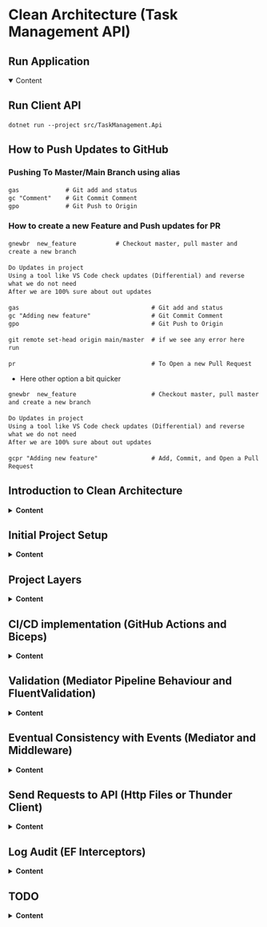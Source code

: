 # Clean Architecture (Task Management API)

## Run Application

<details open>
<summary>Content</summary>

## Run Client API

```
dotnet run --project src/TaskManagement.Api
```

## How to Push Updates to GitHub

### Pushing To Master/Main Branch using alias

```
gas             # Git add and status
gc "Comment"    # Git Commit Comment
gpo             # Git Push to Origin
```

### How to create a new Feature and Push updates for PR

```
gnewbr  new_feature           # Checkout master, pull master and create a new branch

Do Updates in project
Using a tool like VS Code check updates (Differential) and reverse what we do not need
After we are 100% sure about out updates

gas                                     # Git add and status
gc "Adding new feature"                 # Git Commit Comment
gpo                                     # Git Push to Origin

git remote set-head origin main/master  # if we see any error here  run

pr                                      # To Open a new Pull Request
```

- Here other option a bit quicker

```
gnewbr  new_feature                     # Checkout master, pull master and create a new branch

Do Updates in project
Using a tool like VS Code check updates (Differential) and reverse what we do not need
After we are 100% sure about out updates

gcpr "Adding new feature"               # Add, Commit, and Open a Pull Request
```

</details>

## Introduction to Clean Architecture 

<details>
<summary><b>Content</b></summary>

Clean Architecture is a software design philosophy introduced by Robert C. Martin, also known as Uncle Bob. It emphasizes the separation of concerns and the organization of code in a way that makes it more maintainable, testable, and scalable. 
The key principles of Clean Architecture include:

### Key Principles

1. **Independence of Frameworks**: The architecture should not be dependent on any external frameworks. Frameworks should be treated as tools rather than part of the core business logic.

2. **Testability**: The design should facilitate easy testing. By isolating the core logic from external dependencies, unit testing becomes straightforward and reliable.

3. **UI Independence**: The user interface should be decoupled from the business logic. This allows for changes in the UI without affecting the underlying system.

4. **Database Independence**: The business logic should not depend on the database. This allows for flexibility in changing or updating the database technology without impacting the core logic.

5. **Separation of Concerns**: The architecture should clearly separate different areas of concern, such as business rules, UI, and data access. This modular approach helps in managing complexity and improving maintainability.

### Structure of Clean Architecture

The structure of Clean Architecture is typically depicted as a series of concentric circles, each representing different layers of the system:

- **Entities (Domain)**: Represent the core business logic and enterprise-wide rules. They are the most inner circle and are independent of any external system.
- **Use Cases (Application)**: Encapsulate the application's business rules and orchestrate the flow of data to and from the entities. Also define the Repositories Interfaces.
- **Interface Adapters (Presentation)**: Convert data from the use cases to a format suitable for frameworks and external systems such as databases, web, or external APIs.
- **Frameworks and Drivers (Infrastructure)**: The outermost layer includes UI frameworks, databases, and external tools, which interact with the interface adapters.

This layered approach ensures that each part of the system is only aware of the adjacent layers, promoting low coupling and high cohesion. The dependencies point inward, ensuring that high-level policies are not dependent on low-level details.

![alt text](/images/Clean-Architecture-Diagram-Asp-Net.jpg)

Final Result:

![alt text](/images/SwaggerV1.jpg)

</details>

## Initial Project Setup

<details>
<summary><b>Content</b></summary>

### Create Projects using CLI

Some commands have to execute in Power Shell
```
cd src

dotnet new webapi -controllers -n TaskManagement.Api  
dotnet new classlib -o TaskManagement.Contracts
dotnet new classlib -o TaskManagement.Infrastructure
dotnet new classlib -o TaskManagement.Application
dotnet new classlib -o TaskManagement.Domain

dotnet add TaskManagement.Api reference TaskManagement.Application
dotnet add TaskManagement.Api reference TaskManagement.Contracts
dotnet add TaskManagement.Api reference TaskManagement.Infrastructure
dotnet add TaskManagement.Infrastructure reference TaskManagement.Application
dotnet add TaskManagement.Application reference TaskManagement.Domain

cd..

dotnet new sln --name "TaskManagement"
dotnet sln add (ls -r **/**.csproj)  
dotnet build
```

### Install external libraries

```
cd src

dotnet add TaskManagement.Domain package ErrorOr
dotnet add TaskManagement.Domain package Throw
dotnet add TaskManagement.Domain package Ardalis.SmartEnum
dotnet add TaskManagement.Application package ErrorOr
dotnet add TaskManagement.Application package MediatR
dotnet add TaskManagement.Application package FluentValidation
dotnet add TaskManagement.Application package FluentValidation.AspNetCore
dotnet add TaskManagement.Application package Microsoft.Extensions.DependencyInjection.Abstractions
dotnet add TaskManagement.Infrastructure package Microsoft.EntityFrameworkCore
dotnet add TaskManagement.Infrastructure package Microsoft.EntityFrameworkCore.Sqlite
dotnet add TaskManagement.Infrastructure package Microsoft.EntityFrameworkCore.SqlServer
dotnet add TaskManagement.Api package Microsoft.AspNetCore.OpenApi
dotnet add TaskManagement.Api package Microsoft.EntityFrameworkCore.Design


```

### Setup Entity Framework

- Good resource https://www.entityframeworktutorial.net/efcore/cli-commands-for-ef-core-migration.aspx

- Install entity framework in computer

```
# Install globally in your computer
dotnet tool install --global dotnet-ef --version 8.*

# Create folder migrations in the Infrastructure project
dotnet ef migrations list InitialCreate -p src/TaskManagement.Infrastructure -s src/TaskManagement.Api

# Create Initial **Database** in the **Api** project
dotnet ef database update -p src/TaskManagement.Infrastructure -s src/TaskManagement.Api
```


- Push **Updates to Database** after changes in Clases

```
dotnet ef migrations add XXXNAMEXXX -p src/TaskManagement.Infrastructure -s src/TaskManagement.Api
dotnet ef database update -p src/TaskManagement.Infrastructure -s src/TaskManagement.Api

Example:
dotnet ef migrations add EventsV4 -p src/TaskManagement.Infrastructure -s src/TaskManagement.Api
dotnet ef database update -p src/TaskManagement.Infrastructure -s src/TaskManagement.Api
```



### Test

- We will apply 3 types of testing
    - Unit Testing to Domain
    - Subcutaneous Testing to Application
    - Integration Testing to Api

![alt text](/images/TestingV1.jpg)

#### Unit Testing (Domain)

- For this tests we use **Ubiquitous Language**

```
Go to Root
mkdir tests (same src level)

cd tests
dotnet new classlib -o TestCommon 
dotnet new xunit -o TaskManagement.Domain.UnitTests

dotnet add TaskManagement.Domain.UnitTests package FluentAssertions

cd .. (Root)
dotnet add tests/TestCommon reference src/TaskManagement.Domain
dotnet add tests/TaskManagement.Domain.UnitTests reference tests/TestCommon

# This command only run in PowerShell
dotnet sln add (ls -r **/**.csproj) 

```

#### Unit Testing (Application)

- For this tests we use **Ubiquitous Language**

```
cd tests
dotnet new xunit -o TaskManagement.Application.UnitTests

dotnet add TaskManagement.Application.UnitTests package FluentAssertions
dotnet add TaskManagement.Application.UnitTests package NSubstitute

cd .. (Root)
dotnet add tests/TaskManagement.Application.UnitTests reference src/TaskManagement.Application
dotnet add tests/TaskManagement.Application.UnitTests reference tests/TestCommon
dotnet add tests/TestCommon reference src/TaskManagement.Application

dotnet sln add (ls -r **/**.csproj) # This command only run in PowerShell

```


#### Subcutaneous Testing

- For this tests we use **Use Cases**

```
cd tests
dotnet new xunit -o TaskManagement.Application.SubcutaneousTests

cd .. (Root)
dotnet add tests/TaskManagement.Application.SubcutaneousTests reference tests/TestCommon
dotnet add tests/TaskManagement.Application.SubcutaneousTests reference src/TaskManagement.Api

dotnet add tests/TaskManagement.Application.SubcutaneousTests package Microsoft.AspNetCore.Mvc.Testing
dotnet add tests/TaskManagement.Application.SubcutaneousTests package FluentAssertions
dotnet add tests/TaskManagement.Application.SubcutaneousTests package Microsoft.EntityFrameworkCore.Sqlite

dotnet sln add (ls -r **/**.csproj) # This command only run in PowerShell
```

#### Integration Testing

- For this tests we use **Use Cases**

```
cd tests
dotnet new xunit -o TaskManagement.Api.IntegrationTests

cd .. (Root)
dotnet add tests/TaskManagement.Api.IntegrationTests reference tests/TestCommon
dotnet add tests/TaskManagement.Api.IntegrationTests reference src/TaskManagement.Api

dotnet add tests/TaskManagement.Api.IntegrationTests package Microsoft.AspNetCore.Mvc.Testing
dotnet add tests/TaskManagement.Api.IntegrationTests package FluentAssertions

dotnet sln add (ls -r **/**.csproj) # This command only run in PowerShell
```

</details>

## Project Layers

<details>
<summary><b>Content</b></summary>

## 1. Domain

The main objectives of this layer is to define the Domain Models, Domain Errors, Execute Business Logic and enforcing Business Rules. We will use **Rich Domain Models** instead of **Anemic Domain Models**

### Ubiquitous Language

1. A User can creates a new Task.
2. A Admin or Task Owner can assigns a Task to a User who becomes the Assignee.
3. The Task Assignee or Admin can changes the Status of the Task.
4. The Admin or Task Owner can changes the Priority Level of the Task.
5. The User(Assignee) can adds a Comment to the Task.
6. The Admin or Task Owner can deletes a Comment.
7. The Admin or Task Owner can assigns a Category to the Task.
8. The Admin or Task Owner can creates a new Category.
9. The User(Assignee) can filter tasks by Category.
10. The User(Assignee) can views detailed information about a Task.
11. The Admin or Task Owner can modifies the Task.
12. The User(Assignee) or Admin can marks the Task as Completed.


Create Folder with domain object name as plural. For example: 

- UnitWorks
    - UnitWork.cs
    - UnitWorksErrors.cs

```
namespace TaskManagement.Domain.WorkItems;

public class WorkItem : Entity
{
    private readonly int maxAttachments = 10;
    private readonly int maxComments = 10;
    private readonly List<Guid> commentIds = [];
    private readonly List<Guid> attachmentIds = [];

    public string Name { get; init; } = null!;
    public string? Description { get; init; } = null!;
}
```

```
using ErrorOr;

namespace TaskManagement.Domain.WorkItems;

public static class WorkItemErrors
{
    public static readonly Error CannotNotHaveName = Error.Validation(
        code: "WorkItem.CannotNotHaveName",
        description: "A task cannot not have name");

    public static readonly Error CannotNotHaveStatus = Error.Validation(
        code: "WorkItem.CannotNotHaveStatus",
        description: "A task cannot not have status");
}
```

## 2. Application Layer (Use Cases)

- This layer is responsile to execute the application Use Cases. In other words is all the actions that the user can do in the system.
- Fetch domain objects.
- Manipulate domain objects.
- We applied the Result Pattern to handle the exceptions
- We applied validation using Fluent Validation


### Use Cases

1. A User creates a new Task by providing a Description, Due Date, Priority Level, and optionally assigning a Category.
2. The Admin or Task Owner assigns a Task to a User who becomes the Assignee responsible for completing the Task.
3. The Task Assignee or Admin changes the Status of the Task (e.g., from To-Do to In Progress).
4. The Admin or Task Owner changes the Priority Level of the Task to reflect its urgency.
5. The User adds a Comment to the Task to provide updates, ask questions, or leave notes.
6. The Admin or original author deletes a Comment if it is outdated or incorrect.
7. The Task Owner or Admin assigns a Category to the Task for organizational purposes.
8. Admin creates a new Category by providing a Name and Description.
9. The User selects a Category to filter and view all Tasks under that Category.
Postconditions: The system displays a list of Tasks associated with the selected Category.
10. The User views detailed information about a Task, including Description, Due Date, Status, Priority Level, Assignee, Comments, and Category.
11. The Task Owner or Admin modifies the Description, Due Date, Priority Level, or Category of the Task.
12. The Task Assignee or Admin marks the Task as Completed.

- For each domain object create a folder with two subfolders Queries and Commands. For example 
    - Tasks Folder
        - Commands.
            - CreateUnitWork
                - CreateUnitWorkCommand.cs
                - CreateUnitWorkCommandHandler.cs
            - DeleteUnitWork
        - Queries
            - GetUnitWork
                - ListUnitWorkCommand.cs
                - ListUnitWorkCommandHandler.cs


```
using ErrorOr;
using MediatR;
using TaskManagement.Domain.WorkItems;

namespace TaskManagement.Application.WorkItems.Commands.CreateWorkItem;

public record CreateWorkItemCommand(string Name, string Description,
    DateTime DueDate, WorkItemStatus TaskStatus,
    Guid CategoryId, Guid UserAssignedToId) : IRequest<ErrorOr<WorkItem>>;
```

```
using ErrorOr;
using MediatR;
using TaskManagement.Application.Common.Interfaces;
using TaskManagement.Domain.WorkItems;


namespace TaskManagement.Application.WorkItems.Commands.CreateWorkItem;

public class CreateTaskCommandHandler(IWorkItemsRepository workItemsRepository,
    ICategoriesRepository categoriesRepository,
    IUsersRepository usersRepository,
    IUnitOfWork unitOfWork) :
    IRequestHandler<CreateWorkItemCommand, ErrorOr<WorkItem>>
{
    public async Task<ErrorOr<WorkItem>> Handle(
        CreateWorkItemCommand request, CancellationToken cancellationToken)
    {
        var category = await categoriesRepository.GetByIdAsync(request.CategoryId);
        var assignedUser = await usersRepository.GetByIdAsync(request.UserAssignedToId);

        if (category is null)
        {
            return WorkItemErrors.CategoryNotFound;
        }
        if (assignedUser is null)
        {
            return WorkItemErrors.AssignedUserNotFound;
        }

        var task = new WorkItem(
            name: request.Name, description: request.Description,
            dueDate: request.DueDate, workItemStatus: request.TaskStatus,
            categoryId: request.CategoryId,
            categoryName: category.Name,
            assignedToId: request.UserAssignedToId,
            assignedToName: assignedUser.Name);

        await workItemsRepository.AddWorkItemAsync(task);
        await unitOfWork.CommitChangesAsync();

        return task;
    }
}
```

### Implementing Repository Pattern
In the **Application Project** create a Common folder

- Common
    - Interfaces
        - IUnitWorkRepository.cs
        - IUnitOfQWork.cs

```
using TaskManagement.Domain.WorkItems;

namespace TaskManagement.Application.Common.Interfaces;

public interface IWorkItemsRepository
{
    Task AddWorkItemAsync(WorkItem workItem);
    Task<WorkItem?> GetByIdAsync(Guid workItemId);
    Task<List<WorkItem>> GetAllAsync();
    Task UpdateWorkItemAsync(WorkItem workItem);
    Task<bool> ExistsAsync(Guid id);
    Task RemoveWorkItemAsync(WorkItem workItem);
    Task<List<WorkItem>> GetWorkItemsByCategoryIdAsync(Guid categoryId);
    Task RemoveRangeAsync(List<WorkItem> workItems);
}
```

```
namespace TaskManagement.Application.Common.Interfaces;

public interface IUnitOfWork
{
    Task CommitChangesAsync();
}
```

## 3. Presentation Layer

We have 2 projects in this layer **Contracts Project** and **API Project**.

### 3.1 Contracts

- Create Contracts Project independent to be able to publish to Nuget for the Client. We use this project to have a common language between the **Presentation Layer** and the **Application Layer**

- WorkItems
    - CreateWorkItemRequest.cs
    - WorkItemResponse.cs

- Create class CreateWorkItemRequest.cs

```
namespace TaskManagement.Contracts.WorkItems;

public record CreateWorkItemRequest(
    string Name,
    string Description,
    DateTime DueDate,
    WorkItemStatus WorkItemStatus,
    Guid CategoryId,
    Guid UserAssignedToId);
```

- Create class WorkItemReponse.cs
```
namespace TaskManagement.Contracts.WorkItems;

public record WorkItemResponse(
    Guid Id,
    string Name,
    string Description,
    DateTime DueDate,
    string Status,
    string? CategoryName);

```

### 3.2 API

The API layer will need to use classes from the **Infrastructure Layer** and the **Application Layer** for this we can use **Dependency Injection** and add each class to the Program.cs class or we can create a class DependencyInjection.cs in each Project **(Infrastructure and Application)** and add these 2 classes to Program.cs. In this way the Infrastructure Project and the Application Project are independent of the API.

- Define EndPoints
  - Post Task
  - Post User
  - Post Category
  - Post Comment

- Controllers
    - ApiController.cs
    - TasksController.cs

- ApiController.cs
```
using ErrorOr;
using Microsoft.AspNetCore.Mvc;
using Microsoft.AspNetCore.Mvc.ModelBinding;

namespace TaskManagement.Api.Controllers;

[ApiController]
public class ApiController : ControllerBase
{
    protected IActionResult Problem(List<Error> errors)
    {
        if (errors.Count is 0)
        {
            return Problem();
        }

        if (errors.All(error => error.Type == ErrorType.Validation))
        {
            return ValidationProblem(errors);
        }

        return Problem(errors[0]);
    }

    protected IActionResult Problem(Error error)
    {
        var statusCode = error.Type switch
        {
            ErrorType.Conflict => StatusCodes.Status409Conflict,
            ErrorType.Validation => StatusCodes.Status400BadRequest,
            ErrorType.NotFound => StatusCodes.Status404NotFound,
            _ => StatusCodes.Status500InternalServerError,
        };

        return Problem(statusCode: statusCode, detail: error.Description);
    }

    protected IActionResult ValidationProblem(List<Error> errors)
    {
        var modelStateDictionary = new ModelStateDictionary();

        foreach (var error in errors)
        {
            modelStateDictionary.AddModelError(
                error.Code,
                error.Description);
        }

        return ValidationProblem(modelStateDictionary);
    }
}
```

- TasksController.cs
```
using ErrorOr;
using TaskManagement.Application.Tasks.Commands.CreateTask;
using TaskManagement.Contracts.Tasks;
using MediatR;
using Microsoft.AspNetCore.Mvc;

namespace TaskManagement.Api.Controllers;

[Route("tasks")]
public class TasksController : ApiController
{
    private readonly ISender _mediator;

    public TasksController(ISender mediator)
    {
        _mediator = mediator;
    }

    [HttpPost]
    public async Task<IActionResult> CreateTask(
        CreateTaskRequest request)
    {
        var command = new CreateTaskCommand(
            request.Name);

        var createTaskResult = await _mediator.Send(command);
        return createTaskResult.MatchFirst(
            task => Ok(new TaskResponse(task.Id, task.Name)),
            error => Problem(error));
    }
}
```

## 4. Infrastructure Layer

- In this layer we implements all the repositories interfaces that we define in the **Application Layer**
- Interacting with the persistence solution
- Interacting with other services (web clients, message brokers, etc)
- Interacting with the underlying machine (system clock, files, etc)
- Identity concerns

- Create a Common --> Persistnce Folder

    - Common
        - Persistence
            - FluentApiExtension.cs
            - TaskManagementDbContext.cs

- TaskManagementDbContext

```
using System.Reflection;
using MediatR;
using Microsoft.AspNetCore.Http;
using Microsoft.EntityFrameworkCore;
using TaskManagement.Application.Common.Interfaces;
using TaskManagement.Domain.Attachments;
using TaskManagement.Domain.Categories;
using TaskManagement.Domain.Comments;
using TaskManagement.Domain.Common;
using TaskManagement.Domain.Users;
using TaskManagement.Domain.WorkItems;

namespace TaskManagement.Infrastructure.Common.Persistence;

public class TaskManagementDbContext(
    DbContextOptions options,
    IHttpContextAccessor httpContextAccessor,
    IPublisher publisher) : DbContext(options), IUnitOfWork
{
    private readonly IHttpContextAccessor httpContextAccessor = httpContextAccessor;
    private readonly List<AuditEntry> auditEntriesList = [];
    public DbSet<WorkItem> WorkItems { get; set; } = null!;
    public DbSet<Category> Categories { get; set; } = null!;
    public DbSet<Attachment> Attachments { get; set; } = null!;
    public DbSet<User> Users { get; set; } = null!;
    public DbSet<Comment> Comments { get; set; } = null!;
    public DbSet<AuditEntry> AuditEntries { get; set; } = null!;

    public async Task CommitChangesAsync()
    {
        // get hold of all the domain events
        var domainEvents = ChangeTracker.Entries<Entity>()
            .Select(entry => entry.Entity.PopDomainEvents())
            .SelectMany(x => x)
            .ToList();
        // // store them in the http context for later if user is waiting online
        if (IsUserWaitingOnline())
        {
            AddDomainEventsToOfflineProcessingQueue(domainEvents);
        }
        else
        {
            await PublishDomainEvents(publisher, domainEvents);
        }
        await SaveChangesAsync();
    }

    private void AddDomainEventsToOfflineProcessingQueue(List<IDomainEvent> domainEvents)
    {
        // fetch queue from http context or create a new queue if it doesn't exist
        var domainEventsQueue = httpContextAccessor.HttpContext!.Items
            .TryGetValue("DomainEventsQueue", out var value) && value is Queue<IDomainEvent> existingDomainEvents
                ? existingDomainEvents
                : new Queue<IDomainEvent>();

        // add the domain events to the end of the queue
        domainEvents.ForEach(domainEventsQueue.Enqueue);

        // store the queue in the http context
        httpContextAccessor.HttpContext!.Items["DomainEventsQueue"] = domainEventsQueue;
    }
    protected override void OnModelCreating(ModelBuilder modelBuilder)
    {
        modelBuilder.ApplyConfigurationsFromAssembly(Assembly.GetExecutingAssembly());
        base.OnModelCreating(modelBuilder);
    }

    protected override void OnConfiguring(DbContextOptionsBuilder optionsBuilder)
    {
        optionsBuilder.AddInterceptors(new AuditInterceptor(auditEntriesList));
        base.OnConfiguring(optionsBuilder);
    }

    private bool IsUserWaitingOnline() => httpContextAccessor.HttpContext is not null;

    private static async Task PublishDomainEvents(IPublisher _publisher, List<IDomainEvent> domainEvents)
    {
        foreach (var domainEvent in domainEvents)
        {
            await _publisher.Publish(domainEvent);
        }
    }
}
```

- Create Tasks --> Persistence Folder
    - WorkItems
        - Persistence
            - WorkItemRepository.cs

- WorkItemRepository.cs

```
using Microsoft.EntityFrameworkCore;
using TaskManagement.Application.Common.Interfaces;
using TaskManagement.Infrastructure.Common.Persistence;
using TaskManagement.Domain.WorkItems;

namespace TaskManagement.Infrastructure.WorkItems.Persistence;

public class WorkItemsRepository(TaskManagementDbContext dbContext) : IWorkItemsRepository
{
    private readonly TaskManagementDbContext dbContext = dbContext;

    public async Task AddWorkItemAsync(WorkItem workItem) => await dbContext.WorkItems.AddAsync(workItem);

    public Task<bool> ExistsAsync(Guid id) => throw new NotImplementedException();

    public async Task<List<WorkItem>> GetAllAsync() => await dbContext.WorkItems.ToListAsync();

    public async Task<WorkItem?> GetByIdAsync(Guid workItemId) => await dbContext.WorkItems.FirstOrDefaultAsync(workItem => workItem.Id == workItemId);

    public Task UpdateWorkItemAsync(WorkItem workItem)
    {
        dbContext.WorkItems.Update(workItem);
        return Task.CompletedTask;
    }

    Task IWorkItemsRepository.RemoveWorkItemAsync(WorkItem workItem)
    {
        dbContext.WorkItems.Remove(workItem);
        return Task.CompletedTask;
    }

    public async Task<List<WorkItem>> GetWorkItemsByCategoryIdAsync(Guid categoryId) => await dbContext.WorkItems.Where(workItem => workItem.CategoryId == categoryId).ToListAsync();
    public Task RemoveRangeAsync(List<WorkItem> workItems)
    {
        dbContext.RemoveRange(workItems);

        return Task.CompletedTask;
    }
}
```

- Create a file to handle Dependency Injection for the API (DependencyInjection.cs)

```
using Microsoft.EntityFrameworkCore;
using Microsoft.Extensions.Configuration;
using Microsoft.Extensions.DependencyInjection;
using TaskManagement.Application.Common.Interfaces;
using TaskManagement.Infrastructure.Attachments.Persistence;
using TaskManagement.Infrastructure.Categories.Persistence;
using TaskManagement.Infrastructure.Comments.Persistence;
using TaskManagement.Infrastructure.Common.Persistence;
using TaskManagement.Infrastructure.WorkItems.Persistence;
using TaskManagement.Infrastructure.Users.Persistence;

namespace TaskManagement.Infrastructure;

public static class DependencyInjection
{
    public static IServiceCollection AddInfrastructure(this IServiceCollection services, IConfiguration configuration) => services.AddPersistence(configuration);

    public static IServiceCollection AddPersistence(this IServiceCollection services, IConfiguration configuration)
    {
        var connectionString = configuration.GetConnectionString("ProjectContext");
        services.AddDbContext<TaskManagementDbContext>(options =>
            options.UseSqlServer(connectionString));
        // services.AddDbContext<TaskManagementDbContext>(options =>
        //     options.AddInterceptors(new AuditInterceptor()));
        services.AddKeyedScoped<List<AuditEntry>>("Audit", (_, _) => new());

        services.AddScoped<IWorkItemsRepository, WorkItemsRepository>();
        services.AddScoped<ICommentsRepository, CommentsRepository>();
        services.AddScoped<ICategoriesRepository, CategoriesRepository>();
        services.AddScoped<IAttachmentsRepository, AttachmentsRepository>();
        services.AddScoped<IUsersRepository, UsersRepository>();
        services.AddScoped<IUnitOfWork>(serviceProvider => serviceProvider.GetRequiredService<TaskManagementDbContext>());

        return services;
    }
}
```
- To Add **Middleware** for applying Eventual Consistency

```
using TaskManagement.Infrastructure.Common.Middleware;
using Microsoft.AspNetCore.Builder;

namespace TaskManagement.Infrastructure;

public static class RequestPipeline
{
    public static IApplicationBuilder AddInfrastructureMiddleware(this IApplicationBuilder builder)
    {
        builder.UseMiddleware<EventualConsistencyMiddleware>();

        return builder;
    }
}
```

</details>

## CI/CD implementation (GitHub Actions and Biceps)

<details>
<summary><b>Content</b></summary>

### 1. Setup: PR Verify Workflow

The PR Verify workflow verifies the application on pull requests to the master branch by:
Checking out the repository.
Setting up .NET Core SDK.
Building the application and verifying code format changes.
This PR Verify workflow is well-suited for running lightweight checks before merging to the master branch.

```
name: PR Verify

on:
  pull_request:
    branches: ["master"]

jobs:
  build:
    name: PR Verify
    runs-on: ubuntu-latest

    steps:
      - name: Checkout repo
        uses: actions/checkout@v4

      - name: Set up .NET Core
        uses: actions/setup-dotnet@v4
        with:
          dotnet-version: 8.0

      - name: dotnet build
        run: dotnet build --configuration Release

      # - name: dotnet test 1
      #   run: dotnet test --configuration Release --no-build

      - name: dotnet format
        run: dotnet format -v detailed --verify-no-changes

```

### 2. CI Workflow Configuration

This CI workflow runs on every push to the master branch and includes:
Build and Publish: The application is built, and the output is published in a publish folder.
Artifact Upload: Uploads the dotnet-artifact artifact for deployment and generates a SQL migration script for Entity Framework, saved as sql-script-updates.

```
name: CI

on:
  push:
    branches: [master]
  workflow_dispatch:

permissions:
  id-token: write
  pull-requests: write
  contents: read

jobs:
  build_and_test:
    name: CI
    runs-on: ubuntu-latest

    steps:
      - name: Checkout repo
        uses: actions/checkout@v4

        # Set up .NET Core SDK
      - name: Set up .NET Core
        uses: actions/setup-dotnet@v4
        with:
          dotnet-version: 8.0

        # Create an artifact in folder publish
      - name: dotnet publish
        run: dotnet publish ./src/TaskManagement.Api/TaskManagement.Api.csproj -c Release -o ./publish

        # Upload the artifact to be used in deployment with Name dotnet-artifact
      - name: Upload artifact
        uses: actions/upload-artifact@v4
        with:
          name: dotnet-artifact
          path: publish/

        # Install EF Core Tools  
      - name: Install EntityFrameworkCore Tools
        run: |
          dotnet new tool-manifest
          dotnet tool install dotnet-ef

        # Generate EF Core Migration Script in folder publish/sql 
      - name: Generate EF Core Migration Script
        run:
          dotnet ef migrations script --idempotent --no-build --configuration Release --output publish/sql/sql-script.sql --context TaskManagementDbContext --project src/TaskManagement.Infrastructure -s src/TaskManagement.Api           

        # Upload the migration script to be used in deployment with Name sql-script-updates
      - uses: actions/upload-artifact@v4
        with:
          name: sql-script-updates
          path: publish/sql/sql-script.sql

  deploy_dev:
    name: Deploy Dev
    needs: build_and_test
    uses: ./.github/workflows/step-deploy.yml
    with:
      env: dev
      artifact_name: dotnet-artifact
      sql_artifact_name: sql-script-updates
      resource_group_name: gr-taskmanagement-dev
      app_service_name: app-taskmanagement-sandropucp-dev
      app_service_slot_name: slot
    secrets: inherit # Note: use GH Environment Secrets if using a Pro/Enterprise version of GH

```

![alt text](/images/CIV1.jpg)

### 3. Azure Deployment via Step-deploy Workflow

The deploy_dev job initiates a deployment to Azure, depending on build_and_test to ensure that the app is ready and artifacts are available.
Here’s a streamlined process for deployment:
App Service Configuration: In Azure, configure the App Service and slots (like dev or slot) based on environment.
Deploy Using GitHub Secrets: Use GitHub Secrets to securely manage Azure credentials (AZURE_CLIENT_ID, AZURE_CLIENT_SECRET, etc.) to avoid exposing sensitive data.

</details>

## Validation (Mediator Pipeline Behaviour and FluentValidation)

<details>
<summary><b>Content</b></summary>

- For validation we use FluentValidation library. We applied validation in the Application layer
- For each command that we want to validate we create a class to validate the command
- After we register all these validations in the DependencyInjection file

- Here is how we define the behavior in the Pipeline using Mediator

```
using ErrorOr;
using FluentValidation;
using MediatR;

namespace TaskManagement.Application.Common.Behaviors;

public class ValidationBehavior<TRequest, TResponse>(IValidator<TRequest>? validator = null)
    : IPipelineBehavior<TRequest, TResponse>
        where TRequest : IRequest<TResponse>
        where TResponse : IErrorOr
{
    private readonly IValidator<TRequest>? _validator = validator;

    public async Task<TResponse> Handle(
        TRequest request,
        RequestHandlerDelegate<TResponse> next,
        CancellationToken cancellationToken)
    {
        if (_validator is null)
        {
            return await next();
        }

        var validationResult = await _validator.ValidateAsync(request, cancellationToken);

        if (validationResult.IsValid)
        {
            return await next();
        }

        var errors = validationResult.Errors
            .ConvertAll(error => Error.Validation(
                code: error.PropertyName,
                description: error.ErrorMessage));

        return (dynamic)errors;
    }
}

```

- Here is an example of how we register all the validations

```
using FluentValidation;
using Microsoft.Extensions.DependencyInjection;
using TaskManagement.Application.Common.Behaviors;

namespace TaskManagement.Application;

public static class DependencyInjection
{
    public static IServiceCollection AddApplication(this IServiceCollection services)
    {
        services.AddMediatR(options =>
        {
            options.RegisterServicesFromAssemblyContaining(typeof(DependencyInjection));

            options.AddOpenBehavior(typeof(ValidationBehavior<,>));
        });

        services.AddValidatorsFromAssemblyContaining(typeof(DependencyInjection));
        return services;
    }
}

````

- Here is an example of a command validation

```
using FluentValidation;
using TaskManagement.Application.Comments.Commands.CreateComment;

namespace TaskManagement.Application.Users.Commands.CreateTask;

public class CreateCommentCommandValidator : AbstractValidator<CreateCommentCommand>
{
    public CreateCommentCommandValidator()
    {
        RuleFor(x => x.CommentText)
            .NotEmpty()
            .MinimumLength(3)
            .MaximumLength(50);
        RuleFor(x => x.WorkItemId)
            .NotEmpty();
        RuleFor(x => x.UserId)
            .NotEmpty();
    }
}

````

</details>

## Eventual Consistency with Events (Mediator and Middleware)

<details>
<summary><b>Content</b></summary>

- Eventual consistency is a consistency model used in distributed computing to achieve high availability. In this model, updates to a distributed system are propagated to all nodes asynchronously. This means that, while the system will eventually become consistent, it may not be immediately consistent after an update.
- In this project we applied when the user deletes a Category. The system published an event (CategoryDeletedEvent). 

- In DeleteCategoryCommandHandler.cs (Application)

```
user.DeleteCategory(request.CategoryId);
await unitOfWork.CommitChangesAsync(); // FYI: This will publish the domain events
```

- In User.cs (Domain)

```
public void DeleteCategory(Guid categoryId) =>
        _domainEvents.Add(new CategoryDeletedEvent(categoryId));
```

- In TaskManagementDBContext.cs (Infrastruture) - Publish Events using Mediator

```
    public async Task CommitChangesAsync()
    {
        // get hold of all the domain events
        var domainEvents = ChangeTracker.Entries<Entity>()
            .Select(entry => entry.Entity.PopDomainEvents())
            .SelectMany(x => x)
            .ToList();
        // // store them in the http context for later if user is waiting online
        if (IsUserWaitingOnline())
        {
            AddDomainEventsToOfflineProcessingQueue(domainEvents);
        }
        else
        {
            await PublishDomainEvents(publisher, domainEvents);
        }
        await SaveChangesAsync();
    }

    private void AddDomainEventsToOfflineProcessingQueue(List<IDomainEvent> domainEvents)
    {
        // fetch queue from http context or create a new queue if it doesn't exist
        var domainEventsQueue = _httpContextAccessor.HttpContext!.Items
            .TryGetValue("DomainEventsQueue", out var value) && value is Queue<IDomainEvent> existingDomainEvents
                ? existingDomainEvents
                : new Queue<IDomainEvent>();

        // add the domain events to the end of the queue
        domainEvents.ForEach(domainEventsQueue.Enqueue);

        // store the queue in the http context
        _httpContextAccessor.HttpContext!.Items["DomainEventsQueue"] = domainEventsQueue;
    }

    private bool IsUserWaitingOnline() => _httpContextAccessor.HttpContext is not null;

    private static async Task PublishDomainEvents(IPublisher _publisher, List<IDomainEvent> domainEvents)
    {
        foreach (var domainEvent in domainEvents)
        {
            await _publisher.Publish(domainEvent);
        }
    }
```

- At this time the User already got his Response and the rest of the process will be assyncronous

- Here we setup the Middleware to Publish the events after the user got the response. EventualConsistencyMiddleware.cs (Infrastructure-->Middleware)

```
using TaskManagement.Domain.Common;
using TaskManagement.Infrastructure.Common.Persistence;
using MediatR;
using Microsoft.AspNetCore.Http;

namespace TaskManagement.Infrastructure.Common.Middleware;

public class EventualConsistencyMiddleware(RequestDelegate next)
{
    private readonly RequestDelegate _next = next;

    public async Task InvokeAsync(HttpContext context, IPublisher publisher, TaskManagementDbContext dbContext)
    {
        var transaction = await dbContext.Database.BeginTransactionAsync();

        context.Response.OnCompleted(async () =>
        {
            try
            {
                if (context.Items.TryGetValue("DomainEventsQueue", out var value) &&
                    value is Queue<IDomainEvent> domainEventsQueue)
                {
                    while (domainEventsQueue!.TryDequeue(out var domainEvent))
                    {
                        await publisher.Publish(domainEvent);
                    }
                }

                await transaction.CommitAsync();
            }
            catch (Exception)
            {
                // notify the client that even though they got a good response, the changes didn't take place
                // due to an unexpected error
            }
            finally
            {
                await transaction.DisposeAsync();
            }

        });

        await _next(context);
    }
}

```

- Here we register Middleware. RequestPipeline.cs (Infrastructure)

```
using TaskManagement.Infrastructure.Common.Middleware;
using Microsoft.AspNetCore.Builder;

namespace TaskManagement.Infrastructure;

public static class RequestPipeline
{
    public static IApplicationBuilder AddInfrastructureMiddleware(this IApplicationBuilder builder)
    {
        builder.UseMiddleware<EventualConsistencyMiddleware>();

        return builder;
    }
}
```

- We Use the notification of Mediator (MediatR.INotificationHandler) to Notify about the published events.

- In CategoryDeletedEventHandler.cs (Application-->Categories-->Events)

```
using TaskManagement.Application.Common.Interfaces;
using TaskManagement.Domain.Users.Events;
using MediatR;

namespace TaskManagement.Application.Categories.Events;

public class CategoryDeletedEventHandler(
    ICategoriesRepository categoriesRepository,
    IUnitOfWork unitOfWork) : INotificationHandler<CategoryDeletedEvent>
{
    private readonly ICategoriesRepository _categoriesRepository = categoriesRepository;
    private readonly IUnitOfWork _unitOfWork = unitOfWork;

    public async Task Handle(CategoryDeletedEvent notification, CancellationToken cancellationToken)
    {
        var category = await _categoriesRepository.GetByIdAsync(notification.CategoryId) ?? throw new InvalidOperationException();

        await _categoriesRepository.RemoveCategoryAsync(category);
        await _unitOfWork.CommitChangesAsync();
    }
}


```

- In CategoryDeletedEventHandler.cs (Application-->WorkItems-->Events)

```
using TaskManagement.Application.Common.Interfaces;
using TaskManagement.Domain.Users.Events;
using MediatR;

namespace TaskManagement.Application.Tasks.Events;

public class CategoryDeletedEventHandler(
    IWorkItemsRepository workItemsRepository,
    IUnitOfWork unitOfWork): INotificationHandler<CategoryDeletedEvent>
{
    private readonly IWorkItemsRepository workItemsRepository = workItemsRepository;
    private readonly IUnitOfWork unitOfWork = unitOfWork;

    public async Task Handle(CategoryDeletedEvent notification, CancellationToken cancellationToken)
    {
        var workItems = await workItemsRepository.GetWorkItemsByCategoryIdAsync(notification.CategoryId);

        await workItemsRepository.RemoveRangeAsync(workItems);
        await unitOfWork.CommitChangesAsync();
    }
}

```

### Key Points

1. **Asynchronous Updates**: Changes are propagated to other nodes in the background.
2. **Temporary Inconsistency**: There may be a period where different nodes have different data.
3. **Eventual Consistency**: Given enough time, all nodes will converge to the same state.

</details>

## Send Requests to API (Http Files or Thunder Client)

<details>
<summary><b>Content</b></summary>

## Manual Testing API (Option 1)

- Create requests folder in Root project
- Create folder (plural) for each domain class
- Create http file CreateTask.http

```
@HostAddress = http://localhost:5205

POST {{HostAddress}}/tasks/
Content-Type: application/json

{
  "Name": "Ta",
  "CategoryId": "97620830-4908-4c50-8b72-0fcfa09da742",
  "DueDate": "2024-12-31",
  "Status": "NotStarted"
}
```

## Manual Testing API (Option 2)

- Install Thundar Client in VS Code
- Under Env Tab 2 variables for local testing and azure testing
- Under Collections Tab create collection for InsertSampleData, Queries and Update
- In each collection create new requests
- We can export or import these files to have a copy

![alt text](/images/ThunderClientV1.jpg)

</details>

## Log Audit (EF Interceptors)

<details>
<summary><b>Content</b></summary>

- To populate an AuditEntry in the context of an AuditInterceptor, I use an intercept the save changes operation and capture the necessary audit information. 

- Here is the **AuditEntry** class to hold the Audit information (Domain)

```csharp
using TaskManagement.Domain.Common;

namespace TaskManagement.Domain.AuditEntries;

public class AuditEntry : Entity
{
    public string Metadata { get; set; } = null!;
    public DateTime StartTimeUtc { get; set; }
    public DateTime EndTimeUtc { get; set; }
    public bool Succeded { get; set; }
    public string ErrorMessage { get; set; } = null!;
}

```

- To**Implement the SaveChangesInterceptor** I created a class that inherits from SaveChangesInterceptor and override the SavingChangesAsync to capture the audit information

- Here is the AuditInterceptor.cs class (nfrastructure-->Common-->Persistence)

```csharp
using Microsoft.EntityFrameworkCore;
using Microsoft.EntityFrameworkCore.Diagnostics;
using TaskManagement.Domain.AuditEntries;

namespace TaskManagement.Infrastructure.Common.Persistence;

public class AuditInterceptor : SaveChangesInterceptor
{
    private readonly List<AuditEntry> auditEntriesList;
    public AuditInterceptor() => auditEntriesList = [];
    public AuditInterceptor(List<AuditEntry> auditEntries) => auditEntriesList = auditEntries;

    public override ValueTask<InterceptionResult<int>> SavingChangesAsync(DbContextEventData eventData, InterceptionResult<int> result, CancellationToken cancellationToken = default)
    {
        if (eventData.Context is null)
        {
            return base.SavingChangesAsync(eventData, result, cancellationToken);
        }
        var startTime = DateTime.UtcNow;
        var entries = eventData.Context.ChangeTracker
            .Entries()
            .Where(entry => entry.Entity is not AuditEntry
                &&
                entry.State is EntityState.Added or EntityState.Modified or EntityState.Deleted)
            .Select(entry => new AuditEntry
            {
                Id = Guid.NewGuid(),
                Metadata = entry.DebugView.LongView,
                StartTimeUtc = startTime,
                Succeded = true,
                ErrorMessage = string.Empty
            }).ToList();
        if (entries.Count == 0)
        {
            return base.SavingChangesAsync(eventData, result, cancellationToken);
        }
        auditEntriesList.AddRange(entries);
        return base.SavingChangesAsync(eventData, result, cancellationToken);
    }
    public override async ValueTask<int> SavedChangesAsync(SaveChangesCompletedEventData eventData, int result, CancellationToken cancellationToken = default)
    {
        if (auditEntriesList is null)
        {
            return await base.SavedChangesAsync(eventData, result, cancellationToken);
        }
        var endTime = DateTime.UtcNow;
        foreach (var entry in auditEntriesList)
        {
            entry.EndTimeUtc = endTime;
            entry.Succeded = true;
        }
        if (auditEntriesList.Count > 0 && eventData.Context is not null)
        {
            // Save audit entries to the database
            // Better approah is to write audit entries to a message bus and let another service handle the audit entries
            eventData.Context.Set<AuditEntry>().AddRange(auditEntriesList);
            auditEntriesList.Clear();
            await eventData.Context.SaveChangesAsync(cancellationToken);
        }
        return await base.SavedChangesAsync(eventData, result, cancellationToken);
    }
    public override async void SaveChangesFailed(DbContextErrorEventData eventData)
    {
        if (auditEntriesList is null)
        {
            return;
        }
        var endTime = DateTime.UtcNow;
        foreach (var entry in auditEntriesList)
        {
            entry.EndTimeUtc = endTime;
            entry.Succeded = false;
            entry.ErrorMessage = eventData.Exception.Message;
        }
        if (auditEntriesList.Count > 0 && eventData.Context is not null)
        {
            // Save audit entries to the database
            // Better approah is to write audit entries to a message bus and let another service handle the audit entries
            eventData.Context.Set<AuditEntry>().AddRange(auditEntriesList);
            auditEntriesList.Clear();
            await eventData.Context.SaveChangesAsync();
        }
        return;
    }
}

```

- To **Register the Interceptor**: I user the  TaskManagementDbContext

```csharp
protected override void OnConfiguring(DbContextOptionsBuilder optionsBuilder)
{
    optionsBuilder.AddInterceptors(new AuditInterceptor(_auditEntriesList));
    base.OnConfiguring(optionsBuilder);
}
```

- Here is the DepencyInjection.cs to add it

```csharp
public static class DependencyInjection
{
    public static IServiceCollection AddInfrastructure(this IServiceCollection services, IConfiguration configuration) => services.AddPersistence(configuration);

    public static IServiceCollection AddPersistence(this IServiceCollection services, IConfiguration configuration)
    {
        var connectionString = configuration.GetConnectionString("ProjectContext");
        services.AddDbContext<TaskManagementDbContext>(options =>
            options.UseSqlServer(connectionString));
        // services.AddDbContext<TaskManagementDbContext>(options =>
        //     options.AddInterceptors(new AuditInterceptor()));
        services.AddKeyedScoped<List<AuditEntry>>("Audit", (_, _) => new());

        services.AddScoped<IWorkItemsRepository, WorkItemsRepository>();
        services.AddScoped<ICommentsRepository, CommentsRepository>();
        services.AddScoped<ICategoriesRepository, CategoriesRepository>();
        services.AddScoped<IAttachmentsRepository, AttachmentsRepository>();
        services.AddScoped<IUsersRepository, UsersRepository>();
        services.AddScoped<IUnitOfWork>(serviceProvider => serviceProvider.GetRequiredService<TaskManagementDbContext>());

        return services;
    }
}
```

- This setup captures changes to entities and populates the AuditEntry with relevant information such as table name, action, key values, old values, new values, timestamp, and user ID. 

</details>

## TODO

<details>
<summary><b>Content</b></summary>



## Deployment to Azure

### Azure Interface

### Infrastructure As Code (Bicep)

## How to Handle Security

</details>